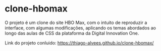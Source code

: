 # clone-hbomax
O projeto é um clone do site HBO Max, com o intuito de reproduzir a interface, com algumas modificações, aplicando os temas abordados ao longo das aulas de CSS da plataforma da Digital Innovation One.

Link do projeto conluido: https://thiago-alvees.github.io/clone-hbomax/
